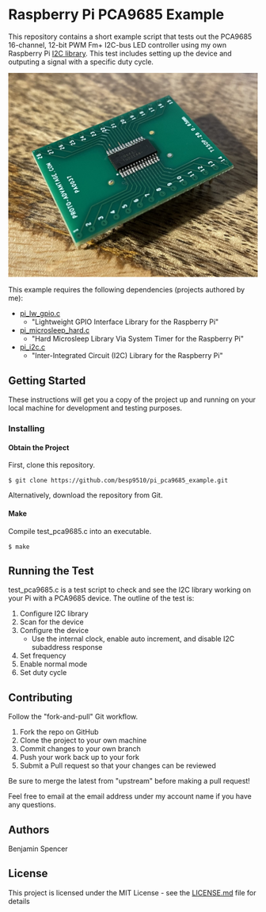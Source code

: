 # Raspberry Pi PCA9685 Example

This repository contains a short example script that tests out the PCA9685 16-channel, 12-bit PWM Fm+ I2C-bus LED controller using my own Raspberry Pi [I2C library](https://github.com/besp9510/pi_i2c). This test includes setting up the device and outputing a signal with a specific duty cycle.

![gpio](images/pca9685.jpg)

This example requires the following dependencies (projects authored by me):
* [pi_lw_gpio.c](https://github.com/besp9510/pi_lw_gpio)
    * "Lightweight GPIO Interface Library for the Raspberry Pi"
* [pi_microsleep_hard.c](https://github.com/besp9510/pi_microsleep_hard)
    * "Hard Microsleep Library Via System Timer for the Raspberry Pi"
* [pi_i2c.c](https://github.com/besp9510/pi_i2c)
    * "Inter-Integrated Circuit (I2C) Library for the Raspberry Pi"

## Getting Started

These instructions will get you a copy of the project up and running on your local machine for development and testing purposes.

### Installing

#### Obtain the Project

First, clone this repository.

```
$ git clone https://github.com/besp9510/pi_pca9685_example.git
```

Alternatively, download the repository from Git.

#### Make

Compile test_pca9685.c into an executable.

```
$ make
```

## Running the Test

test_pca9685.c is a test script to check and see the I2C library working on your Pi with a PCA9685 device. The outline of the test is:
1. Configure I2C library
2. Scan for the device
3. Configure the device
   * Use the internal clock, enable auto increment, and disable I2C subaddress response
4. Set frequency
5. Enable normal mode
6. Set duty cycle

## Contributing
Follow the "fork-and-pull" Git workflow.
1. Fork the repo on GitHub
2. Clone the project to your own machine
3. Commit changes to your own branch
4. Push your work back up to your fork
5. Submit a Pull request so that your changes can be reviewed

Be sure to merge the latest from "upstream" before making a pull request!

Feel free to email at the email address under my account name if you have any questions.
## Authors

Benjamin Spencer

## License

This project is licensed under the MIT License - see the [LICENSE.md](LICENSE.md) file for details